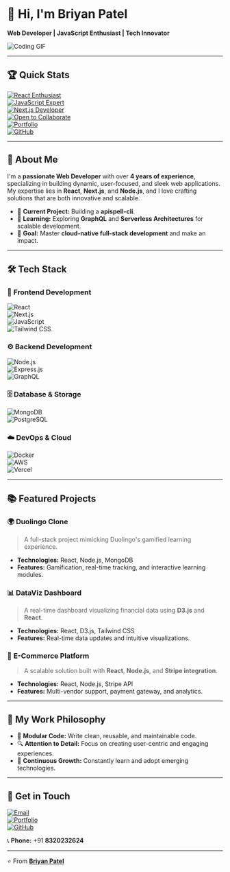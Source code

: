 # 👋 Hi, I'm **Briyan Patel**
**Web Developer | JavaScript Enthusiast | Tech Innovator**  

![Coding GIF](https://media.giphy.com/media/13HgwGsXF0aiGY/giphy.gif)  

---

## 🏆 **Quick Stats**
[![React Enthusiast](https://img.shields.io/badge/-React%20Enthusiast-61DAFB?style=flat-square&logo=react&logoColor=white)](#)  
[![JavaScript Expert](https://img.shields.io/badge/-JavaScript%20Expert-F7DF1E?style=flat-square&logo=javascript&logoColor=black)](#)  
[![Next.js Developer](https://img.shields.io/badge/-Next.js%20Developer-000000?style=flat-square&logo=next.js&logoColor=white)](#)  
[![Open to Collaborate](https://img.shields.io/badge/-Open_to_Collaborate-00A859?style=flat-square&logo=Handshake&logoColor=white)](#)  
[![Portfolio](https://img.shields.io/badge/-Portfolio-brightgreen?style=flat-square&logo=internet-explorer&logoColor=white)](https://briyan-portfoilio.netlify.app/)  
[![GitHub](https://img.shields.io/badge/-GitHub-181717?style=flat-square&logo=github&logoColor=white)](https://github.com/BriyanPatel)  

---

## 🚀 **About Me**
I'm a **passionate Web Developer** with over **4 years of experience**, specializing in building dynamic, user-focused, and sleek web applications. My expertise lies in **React**, **Next.js**, and **Node.js**, and I love crafting solutions that are both innovative and scalable.

- 🔭 **Current Project:** Building a **apispell-cli**.  
- 🌱 **Learning:** Exploring **GraphQL** and **Serverless Architectures** for scalable development.  
- 💼 **Goal:** Master **cloud-native full-stack development** and make an impact.  

---

## 🛠️ **Tech Stack**

### 🎨 **Frontend Development**
![React](https://img.shields.io/badge/-React-61DAFB?style=flat&logo=react&logoColor=black)  
![Next.js](https://img.shields.io/badge/-Next.js-000000?style=flat&logo=next.js&logoColor=white)  
![JavaScript](https://img.shields.io/badge/-JavaScript-F7DF1E?style=flat&logo=javascript&logoColor=black)  
![Tailwind CSS](https://img.shields.io/badge/-Tailwind%20CSS-38B2AC?style=flat&logo=tailwind-css&logoColor=white)  

### ⚙️ **Backend Development**
![Node.js](https://img.shields.io/badge/-Node.js-339933?style=flat&logo=node.js&logoColor=white)  
![Express.js](https://img.shields.io/badge/-Express.js-000000?style=flat&logo=express&logoColor=white)  
![GraphQL](https://img.shields.io/badge/-GraphQL-E10098?style=flat&logo=graphql&logoColor=white)  

### 🗄️ **Database & Storage**
![MongoDB](https://img.shields.io/badge/-MongoDB-47A248?style=flat&logo=mongodb&logoColor=white)  
![PostgreSQL](https://img.shields.io/badge/-PostgreSQL-336791?style=flat&logo=postgresql&logoColor=white)  

### ☁️ **DevOps & Cloud**
![Docker](https://img.shields.io/badge/-Docker-2496ED?style=flat&logo=docker&logoColor=white)  
![AWS](https://img.shields.io/badge/-AWS-FF9900?style=flat&logo=amazon-aws&logoColor=white)  
![Vercel](https://img.shields.io/badge/-Vercel-000000?style=flat&logo=vercel&logoColor=white)  

---

## 📚 **Featured Projects**

### 🌍 **Duolingo Clone**
> A full-stack project mimicking Duolingo's gamified learning experience.  
- **Technologies:** React, Node.js, MongoDB  
- **Features:** Gamification, real-time tracking, and interactive learning modules.

### 📊 **DataViz Dashboard**
> A real-time dashboard visualizing financial data using **D3.js** and **React**.  
- **Technologies:** React, D3.js, Tailwind CSS  
- **Features:** Real-time data updates and intuitive visualizations.

### 🛒 **E-Commerce Platform**
> A scalable solution built with **React**, **Node.js**, and **Stripe integration**.  
- **Technologies:** React, Node.js, Stripe API  
- **Features:** Multi-vendor support, payment gateway, and analytics.

---

## 🌟 **My Work Philosophy**
- 🧩 **Modular Code:** Write clean, reusable, and maintainable code.  
- 🔍 **Attention to Detail:** Focus on creating user-centric and engaging experiences.  
- 🚀 **Continuous Growth:** Constantly learn and adopt emerging technologies.  

---

## 💬 **Get in Touch**
[![Email](https://img.shields.io/badge/-Email-D14836?style=for-the-badge&logo=gmail&logoColor=white)](mailto:briyanhingarajiya14@gmail.com)  
[![Portfolio](https://img.shields.io/badge/-Portfolio-00A859?style=for-the-badge&logo=Internet-Explorer&logoColor=white)](https://briyan-portfoilio.netlify.app/)  
[![GitHub](https://img.shields.io/badge/-GitHub-181717?style=for-the-badge&logo=github&logoColor=white)](https://github.com/BriyanPatel)  

📞 **Phone:** +91 **8320232624**  

---

⭐️ From [**Briyan Patel**](https://briyan-portfoilio.netlify.app/)
